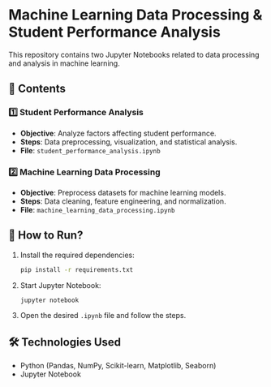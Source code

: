 # Machine Learning Data Processing & Student Performance Analysis

This repository contains two Jupyter Notebooks related to data processing and analysis in machine learning.

## 📌 Contents

### 1️⃣ Student Performance Analysis
- **Objective**: Analyze factors affecting student performance.
- **Steps**: Data preprocessing, visualization, and statistical analysis.
- **File**: `student_performance_analysis.ipynb`

### 2️⃣ Machine Learning Data Processing
- **Objective**: Preprocess datasets for machine learning models.
- **Steps**: Data cleaning, feature engineering, and normalization.
- **File**: `machine_learning_data_processing.ipynb`

## 🚀 How to Run?
1. Install the required dependencies:
   ```bash
   pip install -r requirements.txt
   ```
2. Start Jupyter Notebook:
   ```bash
   jupyter notebook
   ```
3. Open the desired `.ipynb` file and follow the steps.

## 🛠 Technologies Used
- Python (Pandas, NumPy, Scikit-learn, Matplotlib, Seaborn)
- Jupyter Notebook



